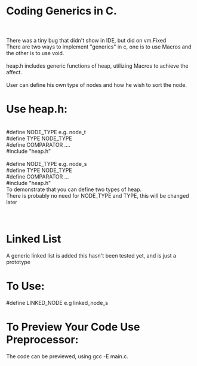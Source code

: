 # Coding Generics in C.
<br/><br/>
There was a tiny bug that didn't show in IDE, but did on vm.Fixed
<br/>
There are two ways to implement "generics" in c,  one is to use Macros and the other is to use void.
<br/><br/>
heap.h includes generic functions of heap, utilizing Macros to achieve the affect.
<br/><br/>
User can define his own type of nodes and how he wish to sort the node.
<br/>
# Use heap.h:
<br/>
#define NODE_TYPE e.g. node_t
<br/>
#define TYPE NODE_TYPE
<br/>
#define COMPARATOR  ....
<br/>
#include "heap.h"
<br/><br/>
#define NODE_TYPE e.g. node_s
<br/>
#define TYPE NODE_TYPE 
<br/>
#define COMPARATOR  ...
<br/>
#include "heap.h"
<br/>
To demonstrate that you can define two types of heap.
<br/> 
There is probably no need for NODE_TYPE and TYPE, this will be changed later
<br/>
<br/><br/>

# Linked List <br/>
A generic linked list is added this hasn't been tested yet, and is just a prototype <br/>

# To Use: <br/>
#define LINKED_NODE e.g linked_node_s <br/>

# To Preview Your Code Use Preprocessor:
The code can be previewed, using gcc -E main.c. 
<br/>

                        
